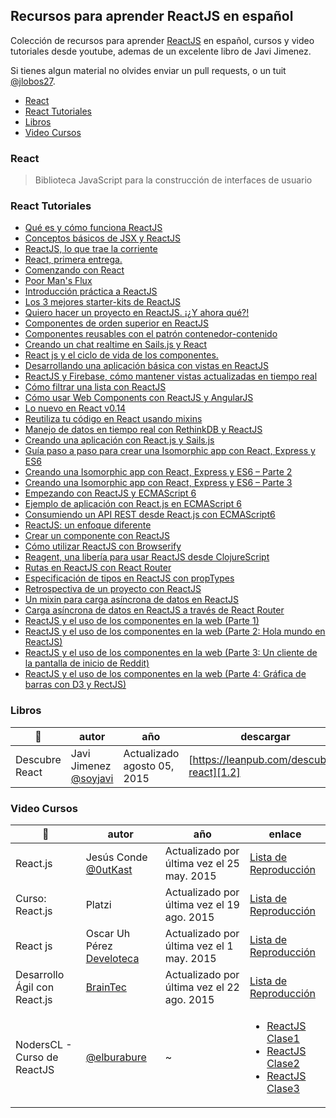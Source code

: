 ## Recursos para aprender ReactJS en español

Colección de recursos para aprender [ReactJS][1] en español, cursos y video tutoriales desde youtube, ademas de un excelente libro de Javi Jimenez.

Si tienes algun material no olvides enviar un pull requests, o un tuit [@jlobos27][2].

[1]: https://facebook.github.io/react/
[2]: https://twitter.com/jlobos27

- [React](#react)
- [React Tutoriales](#react-tutoriales)
- [Libros](#libros)
- [Video Cursos](#video-cursos)


### React
> Biblioteca JavaScript para la construcción de interfaces de usuario

### React Tutoriales

- [Qué es y cómo funciona ReactJS](https://platzi.com/blog/intro-react-js/)
- [Conceptos básicos de JSX y ReactJS](https://platzi.com/blog/conceptos-basicos-reactjs/)
- [ReactJS, lo que trae la corriente](http://codexsw.logdown.com/posts/294581-reactjs-lo-que-trae-la-corriente)
- [React, primera entrega.](http://codexsw.logdown.com/posts/297599-react)
- [Comenzando con React](http://abalozz.es/comenzando-con-react/)
- [Poor Man's Flux](http://codexsw.logdown.com/posts/300333-poor-mans-flux)
- [Introducción práctica a ReactJS](http://carlosvillu.com/introduccion-a-reactjs/)
- [Los 3 mejores starter-kits de ReactJS](http://carlosvillu.com/los-3-mejores-starter-kits-de-reactjs/)
- [Quiero hacer un proyecto en ReactJS. ¡¿Y ahora qué?!](http://carlosvillu.com/quiero-hacer-un-proyecto-en-reactjs-y-ahora-que/)
- [Componentes de orden superior en ReactJS](http://carlosvillu.com/componentes-de-orden-superior-en-reactjs/)
- [Componentes reusables con el patrón contenedor-contenido](http://carlosvillu.com/componentes-reusables-con-el-patron-contenedor-contenido/)
- [Creando un chat realtime en Sails.js y React](http://blog.nursoft.cl/creando-un-chat-realtime-en-sails-js-y-react/)
- [React js y el ciclo de vida de los componentes.](https://medium.com/@pedroparra/react-js-y-el-ciclo-de-vida-de-los-componentes-5d083e5089c6)
- [Desarrollando una aplicación básica con vistas en ReactJS](https://platzi.com/blog/definir-vista-reactjs/)
- [ReactJS y Firebase, cómo mantener vistas actualizadas en tiempo real](https://platzi.com/blog/reactjs-reactfire/)
- [Cómo filtrar una lista con ReactJS](https://platzi.com/blog/listas-react-js/)
- [Cómo usar Web Components con ReactJS y AngularJS](https://platzi.com/blog/reactjs-angularjs-webcomponents/)
- [Lo nuevo en React v0.14](https://platzi.com/blog/react-v014/)
- [Reutiliza tu código en React usando mixins](http://abalozz.es/reutiliza-tu-codigo-en-react-usando-mixins/)
- [Manejo de datos en tiempo real con RethinkDB y ReactJS](https://platzi.com/blog/rethinkdb-reactjs/)
- [Creando una aplicación con React.js y Sails.js](https://platzi.com/blog/reactjs-en-sailsjs/)
- [Guía paso a paso para crear una Isomorphic app con React, Express y ES6](https://platzi.com/blog/isomorphic-app/)
- [Creando una Isomorphic app con React, Express y ES6 – Parte 2](https://platzi.com/blog/crear-buscador-reactjs/)
- [Creando una Isomorphic app con React, Express y ES6 – Parte 3](https://platzi.com/blog/rutas-reactjs/)
- [Empezando con ReactJS y ECMAScript 6](https://carlosazaustre.es/blog/empezando-con-react-js-y-ecmascript-6/)
- [Ejemplo de aplicación con React.js en ECMAScript 6](https://carlosazaustre.es/blog/ejemplo-de-aplicacion-con-react-js-en-ecmascript-6/)
- [Consumiendo un API REST desde React.js con ECMAScript6](https://carlosazaustre.es/blog/consumiendo-un-api-rest-desde-react-js-con-ecmascript6/)
- [ReactJS: un enfoque diferente](http://blog.koalite.com/2014/09/reactjs-un-enfoque-diferente/)
- [Crear un componente con ReactJS](http://blog.koalite.com/2014/09/crear-un-componente-con-reactjs/)
- [Cómo utilizar ReactJS con Browserify](http://blog.koalite.com/2014/09/como-utilizar-reactjs-con-browserify/)
- [Reagent, una libería para usar ReactJS desde ClojureScript](http://blog.koalite.com/2014/09/reagent-una-liberia-para-usar-reactjs-desde-clojurescript/)
- [Rutas en ReactJS con React Router](http://blog.koalite.com/2014/12/rutas-en-reactjs-con-react-router/)
- [Especificación de tipos en ReactJS con propTypes](http://blog.koalite.com/2015/01/especificacion-de-tipos-en-reactjs-con-proptypes/)
- [Retrospectiva de un proyecto con ReactJS](http://blog.koalite.com/2015/01/retrospectiva-de-un-proyecto-con-reactjs/)
- [Un mixin para carga asíncrona de datos en ReactJS](http://blog.koalite.com/2015/07/un-mixin-para-carga-asincrona-de-datos-en-reactjs/)
- [Carga asíncrona de datos en ReactJS a través de React Router](http://blog.koalite.com/2015/07/carga-asincrona-de-datos-en-reactjs-a-traves-de-react-router/)
- [ReactJS y el uso de los componentes en la web (Parte 1)](https://elwhileinfinito.wordpress.com/2015/08/05/reactjs-y-el-uso-de-los-componentes-en-la-web-parte-1/)
- [ReactJS y el uso de los componentes en la web (Parte 2: Hola mundo en ReactJS)](https://elwhileinfinito.wordpress.com/2015/08/09/reactjs-y-el-uso-de-los-componentes-en-la-web-parte-2-hola-mundo-en-reactjs/)
- [ReactJS y el uso de los componentes en la web (Parte 3: Un cliente de la pantalla de inicio de Reddit)](https://elwhileinfinito.wordpress.com/2015/08/17/reactjs-y-el-uso-de-los-componentes-en-la-web-parte-3-un-cliente-de-la-pantalla-de-inicio-de-reddit/)
- [ReactJS y el uso de los componentes en la web (Parte 4: Gráfica de barras con D3 y RectJS)](https://elwhileinfinito.wordpress.com/2015/08/30/reactjs-y-el-uso-de-los-componentes-en-la-web-parte-4-grafica-de-barras-con-d3-y-rectjs/)


### Libros

| :rocket: | autor | año | descargar |
| -------- | ----- | --- | --------- |
| Descubre React | Javi Jimenez [@soyjavi][1.1] | Actualizado agosto 05, 2015 | [https://leanpub.com/descubre-react][1.2] |


[1.1]: https://twitter.com/soyjavi
[1.2]: https://leanpub.com/descubre-react


### Video Cursos

| :rocket: | autor | año | enlace |
| -------- | ----- | --- | ------ |
| React.js | Jesús Conde [@0utKast][v1.1] | Actualizado por última vez el 25 may. 2015 | [Lista de Reproducción][v1.2] |
| Curso: React.js | Platzi | Actualizado por última vez el 19 ago. 2015 | [Lista de Reproducción][v2.2] |
| React js | Oscar Uh Pérez [Develoteca][v3.1]  | Actualizado por última vez el 1 may. 2015 | [Lista de Reproducción][v3.2] |
| Desarrollo Ágil con React.js | [BrainTec][v4.1] | Actualizado por última vez el 22 ago. 2015 | [Lista de Reproducción][v4.2] |
| NodersCL - Curso de ReactJS | [@elburabure][v5.1] | ~ | <ul><li>[ReactJS Clase1][v5.2]</li><li>[ReactJS Clase2][v5.3]</li><li>[ReactJS Clase3][v5.4]</li></ul> |

[v1.1]: https://twitter.com/0utKast
[v1.2]: https://www.youtube.com/playlist?list=PLEtcGQaT56ci0QiNycpR8mXWeaXcZn5yA
[v2.1]: null
[v2.2]: https://www.youtube.com/playlist?list=PLa28R7QEiMblX90sGz23mLhHq5X_JzSmi
[v3.1]: http://develoteca.com/
[v3.2]: https://www.youtube.com/playlist?list=PLSuKjujFoGJ2XwyfRvH2nvJ44gvxBEPOd
[v4.1]: https://www.facebook.com/braintec.la
[v4.2]: https://www.youtube.com/playlist?list=PLnW2LExoie2XEAFmCxlHhKCG6qj4G_CfB
[v5.1]: https://twitter.com/elburabure
[v5.2]: https://youtu.be/8zNZbx6ioDk
[v5.3]: https://youtu.be/nl89wj1NNOU
[v5.4]: https://youtu.be/JBiAjcLJWew
